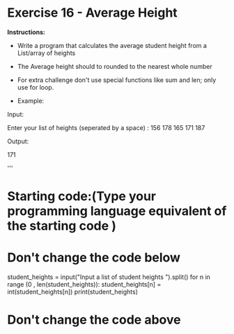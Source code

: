# Exercise 16 - Average Height


**Instructions:**

+ Write a program that calculates the average student height from a List/array of heights

+ The Average height should to rounded to the nearest whole number

+ For extra challenge don't use special functions like sum and len; only use for loop.

+ Example:

Input:

Enter your list of heights (seperated by a space) : 156 178 165 171 187


Output:

171

'''

# Starting code:(Type your programming language equivalent of the starting code )

# Don't change the code below
student_heights = input("Input a list of student heights ").split()
for n in range (0 , len(student_heights)):
    student_heights[n] = int(student_heights[n])
print(student_heights)
# Don't change the code above
